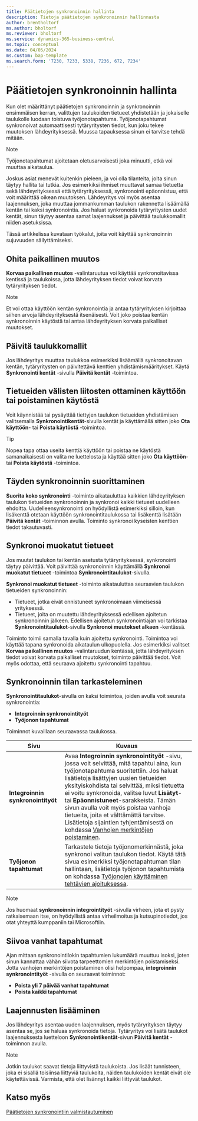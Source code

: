 ```yaml
---
title: Päätietojen synkronoinnin hallinta
description: Tietoja päätietojen synkronoinnin hallinnasta
author: brentholtorf
ms.author: bholtorf
ms.reviewer: bholtorf
ms.service: dynamics-365-business-central
ms.topic: conceptual
ms.date: 04/05/2024
ms.custom: bap-template
ms.search.form: '7230, 7233, 5338, 7236, 672, 7234'
---
```

# Päätietojen synkronoinnin hallinta

Kun olet määrittänyt päätietojen synkronoinnin ja synkronoinnin ensimmäisen kerran, valittujen taulukoiden tietueet yhdistetään ja jokaiselle taulukolle luodaan toistuva työjonotapahtuma. Työjonotapahtumat synkronoivat automaattisesti tytäryritysten tiedot, kun joku tekee muutoksen lähdeyrityksessä. Muussa tapauksessa sinun ei tarvitse tehdä mitään.

> [!NOTE]
> Työjonotapahtumat ajoitetaan oletusarvoisesti joka minuutti, etkä voi muuttaa aikataulua.

Joskus asiat menevät kuitenkin pieleen, ja voi olla tilanteita, joita sinun täytyy hallita tai tutkia. Jos esimerkiksi ihmiset muuttavat samaa tietuetta sekä lähdeyrityksessä että tytäryrityksessä, synkronointi epäonnistuu, että voit määrittää oikean muutoksen. Lähdeyritys voi myös asentaa laajennuksen, joka muuttaa jommankumman taulukon rakennetta lisäämällä kentän tai kaksi synkronointia. Jos haluat synkronoida tytäryritysten uudet kentät, sinun täytyy asentaa samat laajennukset ja päivittää taulukkomallit niiden asetuksissa.

Tässä artikkelissa kuvataan työkalut, joita voit käyttää synkronoinnin sujuvuuden säilyttämiseksi.

## Ohita paikallinen muutos

**Korvaa paikallinen muutos** -valintaruutua voi käyttää synkronoitavissa kentissä ja taulukoissa, jotta lähdeyrityksen tiedot voivat korvata tytäryrityksen tiedot.

> [!NOTE]
> Et voi ottaa käyttöön kentän synkronointia ja antaa tytäryrityksen kirjoittaa siihen arvoja lähdeyrityksestä itsenäisesti. Voit joko poistaa kentän synkronoinnin käytöstä tai antaa lähdeyrityksen korvata paikalliset muutokset.

## Päivitä taulukkomallit

Jos lähdeyritys muuttaa taulukkoa esimerkiksi lisäämällä synkronoitavan kentän, tytäryritysten on päivitettävä kenttien yhdistämismääritykset. Käytä **Synkronointi kentät** -sivulla **Päivitä kentät** -toimintoa.

## Tietueiden välisten liitosten ottaminen käyttöön tai poistaminen käytöstä

Voit käynnistää tai pysäyttää tiettyjen taulukon tietueiden yhdistämisen valitsemalla **Synkronointikentät**-sivulla kentät ja käyttämällä sitten joko **Ota käyttöön**- tai **Poista käytöstä** -toimintoa.

> [!TIP]
> Nopea tapa ottaa useita kenttiä käyttöön tai poistaa ne käytöstä samanaikaisesti on valita ne luettelosta ja käyttää sitten joko **Ota käyttöön**- tai **Poista käytöstä** -toimintoa.

## Täyden synkronoinnin suorittaminen

**Suorita koko synkronointi** -toiminto aikatauluttaa kaikkien lähdeyrityksen taulukon tietueiden synkronoinnin ja synkronoi kaikki tietueet uudelleen ehdoitta. Uudelleensynkronointi on hyödyllistä esimerkiksi silloin, kun lisäkenttä otetaan käyttöön synkronointitaulukossa tai lisäkenttä lisätään **Päivitä kentät** -toiminnon avulla. Toiminto synkronoi kyseisten kenttien tiedot takautuvasti.

## Synkronoi muokatut tietueet

Jos muutat taulukon tai kentän asetusta tytäryrityksessä, synkronointi täytyy päivittää. Voit päivittää synkronoinnin käyttämällä **Synkronoi muokatut tietueet** -toimintoa **Synkronointitaulukot**-sivulla.

**Synkronoi muokatut tietueet** -toiminto aikatauluttaa seuraavien taulukon tietueiden synkronoinnin:

* Tietueet, jotka eivät onnistuneet synkronoimaan viimeisessä yrityksessä.
* Tietueet, joita on muutettu lähdeyrityksessä edellisen ajoitetun synkronoinnin jälkeen. Edellisen ajoitetun synkronointiajan voi tarkistaa **Synkronointitaulukot**-sivulla **Synkronoi muutokset alkaen** -kentässä.

Toiminto toimii samalla tavalla kuin ajoitettu synkronointi. Toimintoa voi käyttää tapana synkronoida aikataulun ulkopuolella. Jos esimerkiksi valitset **Korvaa paikallinen muutos** -valintaruudun kentässä, jotta lähdeyrityksen tiedot voivat korvata paikalliset muutokset, toiminto päivittää tiedot. Voit myös odottaa, että seuraava ajoitettu synkronointi tapahtuu.

## Synkronoinnin tilan tarkasteleminen

**Synkronointitaulukot**-sivulla on kaksi toimintoa, joiden avulla voit seurata synkronointia:

* **Integroinnin synkronointityöt**
* **Työjonon tapahtumat**

Toiminnot kuvaillaan seuraavassa taulukossa.

|Sivu  |Kuvaus  |
|---------|---------|
|**Integroinnin synkronointityöt**     | Avaa **Integroinnin synkronointityöt** -sivu, jossa voit selvittää, mitä tapahtui aina, kun työjonotapahtuma suoritettiin. Jos haluat lisätietoja lisättyjen uusien tietueiden yksityiskohdista tai selvittää, miksi tietuetta ei voitu synkronoida, valitse luvut **Lisätyt**- tai **Epäonnistuneet**-sarakkeista. Tämän sivun avulla voit myös poistaa vanhoja tietueita, joita et välttämättä tarvitse. Lisätietoja sijaintien tyhjentämisestä on kohdassa [Vanhojen merkintöjen poistaminen](#clean-up-old-entries).        |
|**Työjonon tapahtumat**     | Tarkastele tietoja työjonomerkinnästä, joka synkronoi valitun taulukon tiedot. Käytä tätä sivua esimerkiksi työjonotapahtuman tilan hallintaan, lisätietoja työjonon tapahtumista on kohdassa [Työjonojen käyttäminen tehtävien ajoituksessa](admin-job-queues-schedule-tasks.md).     |

> [!NOTE]
> Jos huomaat **synkronoinnin integrointityöt** -sivulla virheen, jota et pysty ratkaisemaan itse, on hyödyllistä antaa virheilmoitus ja kutsupinotiedot, jos otat yhteyttä kumppaniin tai Microsoftiin.

## Siivoa vanhat tapahtumat

Ajan mittaan synkronointilokin tapahtumien lukumäärä muuttuu isoksi, joten sinun kannattaa vähän siivota tarpeettomien merkintöjen poistamiseksi. Jotta vanhojen merkintöjen poistaminen olisi helpompaa, **integroinnin synkronointityöt** -sivulla on seuraavat toiminnot:

* **Poista yli 7 päivää vanhat tapahtumat**
* **Poista kaikki tapahtumat**

## Laajennusten lisääminen

Jos lähdeyritys asentaa uuden laajennuksen, myös tytäryrityksen täytyy asentaa se, jos se haluaa synkronoida tietoja. Tytäryritys voi lisätä taulukot laajennuksesta luetteloon **Synkronointikentät**-sivun **Päivitä kentät** -toiminnon avulla.

> [!NOTE]
> Jotkin taulukot saavat tietoja liittyvistä taulukoista. Jos lisäät tunnisteen, joka ei sisällä toisiinsa liittyviä taulukoita, näiden taulukoiden kentät eivät ole käytettävissä. Varmista, että olet lisännyt kaikki liittyvät taulukot.

<!--
## Recreate a deleted job queue entry

If the recurring job queue entry is deleted for a table, you can quickly recreate it. On the **Synchronization Tables** page, choose the **Use Default Synchronization Setup** action.
-->

## Katso myös

[Päätietojen synkronointiin valmistautuminen](admin-set-up-data-sync.md)
